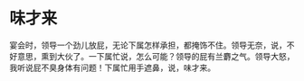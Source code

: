 # 味才来

宴会时，领导一个劲儿放屁，无论下属怎样承担，都掩饰不住。领导无奈，说，不好意思，熏到大伙了。一下属忙说，怎么可能？领导的屁有兰麝之气。领导大怒，我听说屁不臭身体有问题！下属忙用手遮鼻，说，味才来。